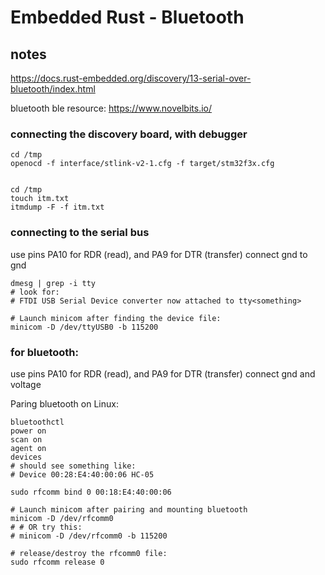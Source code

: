 # Embedded Rust - Bluetooth

## notes
https://docs.rust-embedded.org/discovery/13-serial-over-bluetooth/index.html

bluetooth ble resource:
https://www.novelbits.io/

### connecting the discovery board, with debugger

```console
cd /tmp
openocd -f interface/stlink-v2-1.cfg -f target/stm32f3x.cfg


cd /tmp
touch itm.txt
itmdump -F -f itm.txt
```


### connecting to the serial bus
use pins PA10 for RDR (read), and PA9 for DTR (transfer)
connect gnd to gnd

```console
dmesg | grep -i tty
# look for:
# FTDI USB Serial Device converter now attached to tty<something>

# Launch minicom after finding the device file:
minicom -D /dev/ttyUSB0 -b 115200
```

### for bluetooth:
use pins PA10 for RDR (read), and PA9 for DTR (transfer)
connect gnd and voltage

Paring bluetooth on Linux:
```console
bluetoothctl
power on
scan on
agent on
devices
# should see something like:
# Device 00:28:E4:40:00:06 HC-05

sudo rfcomm bind 0 00:18:E4:40:00:06

# Launch minicom after pairing and mounting bluetooth
minicom -D /dev/rfcomm0
# # OR try this:
# minicom -D /dev/rfcomm0 -b 115200

# release/destroy the rfcomm0 file:
sudo rfcomm release 0
```


